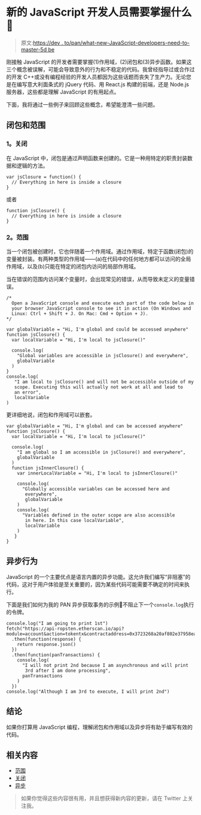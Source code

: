 # 新的 JavaScript 开发人员需要掌握什么🥋

> 原文:[https://dev . to/pan/what-new-JavaScript-developers-need-to-master-5d be](https://dev.to/pan/what-new-javascript-developers-need-to-master-5dbe)

刚接触 JavaScript 的开发者需要掌握(1)作用域，(2)闭包和(3)异步函数。如果这三个概念被误解，可能会导致意外的行为和不稳定的代码。我曾经指导过或合作过的开发 C++或没有编程经验的开发人员都因为这些话题而丧失了生产力。无论您是在编写意大利面条式的 jQuery 代码、用 React.js 构建的前端，还是 Node.js 服务器，这些都是理解 JavaScript 的有用起点。

下面，我将通过一些例子来回顾这些概念，希望能澄清一些问题。

## [](#closure-and-scope)闭包和范围

### [](#1-closures)1。关闭

在 JavaScript 中，闭包是通过声明函数来创建的。它是一种用特定的职责封装数据和逻辑的方法。

```
var jsClosure = function() {
  // Everything in here is inside a closure
} 
```

或者

```
function jsClosure() {
  // Everything in here is inside a closure
} 
```

### [](#2-scope)2。范围

当一个闭包被创建时，它也伴随着一个作用域。通过作用域，特定于函数(闭包)的变量被封装。有两种类型的作用域——(a)在代码中的任何地方都可以访问的全局作用域，以及(b)只能在特定的闭包内访问的局部作用域。

当在错误的范围内访问某个变量时，会出现常见的错误，从而导致未定义的变量错误。

```
/* 
  Open a JavaScript console and execute each part of the code below in 
  your browser JavaScript console to see it in action (On Windows and 
  Linux: Ctrl + Shift + J. On Mac: Cmd + Option + J).
*/

var globalVariable = "Hi, I'm global and could be accessed anywhere"
function jsClosure() {
  var localVariable = "Hi, I'm local to jsClosure()"

  console.log(
    "Global variables are accessible in jsClosure() and everywhere",
    globalVariable
  )
}
console.log(
   "I am local to jsClosure() and will not be accessible outside of my
   scope. Executing this will actually not work at all and lead to
   an error", 
   localVariable
) 
```

更详细地说，闭包和作用域可以嵌套。

```
var globalVariable = "Hi, I'm global and can be accessed anywhere"
function jsClosure() {
  var localVariable = "Hi, I'm local to jsClosure()"

  console.log(
    "I am global so I am accessible in jsClosure() and everywhere",
    globalVariable
  )
  function jsInnerClosure() {
    var innerLocalVariable = "Hi, I'm local to jsInnerClosure()"

    console.log(
      "Globally accessible variables can be accessed here and
       everywhere",
       globalVariable
    )
    console.log(
      "Variables defined in the outer scope are also accessible
       in here. In this case localVariable", 
       localVariable
    )
   }
} 
```

## [](#asynchronous-behavior)异步行为

JavaScript 的一个主要优点是语言内置的异步功能。这允许我们编写“非阻塞”的代码，这对于用户体验是至关重要的，因为某些代码可能需要不确定的时间来执行。

下面是我们如何为我的 PAN 异步获取事务的示例🍳不阻止下一个`console.log`执行的令牌。

```
console.log("I am going to print 1st")
fetch("https://api-ropsten.etherscan.io/api?module=account&action=tokentx&contractaddress=0x3723268a20af802e37958ea2b37e2ba8ffc9cf17&page=1&offset=100&sort=asc")
  .then(function(response) {
    return response.json()
  })
  .then(function(panTransactions) {
    console.log(
      "I will not print 2nd because I am asynchronous and will print
       3rd after I am done processing",
      panTransactions
    )
  })
console.log("Although I am 3rd to execute, I will print 2nd") 
```

## [](#conclusion)结论

如果你打算用 JavaScript 编程，理解闭包和作用域以及异步将有助于编写有效的代码。

## [](#related-content)相关内容

*   [范围](https://developer.mozilla.org/en-US/docs/Glossary/Scope)
*   [关闭](https://developer.mozilla.org/en-US/docs/Web/JavaScript/Closures)
*   [异步](https://developer.mozilla.org/en-US/docs/Learn/JavaScript/Asynchronous)

> 如果你觉得这些内容很有用，并且想获得新内容的更新，请在 Twitter 上关注我。